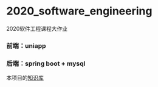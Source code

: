 # 2020_software_engineering
2020软件工程课程大作业
 ### 前端：uniapp
 ### 后端：spring boot + mysql

本项目的[知识库](https://www.yuque.com/docs/share/e1ae8caa-c552-4e2d-a1b4-35bc02ec0a98?#) 
